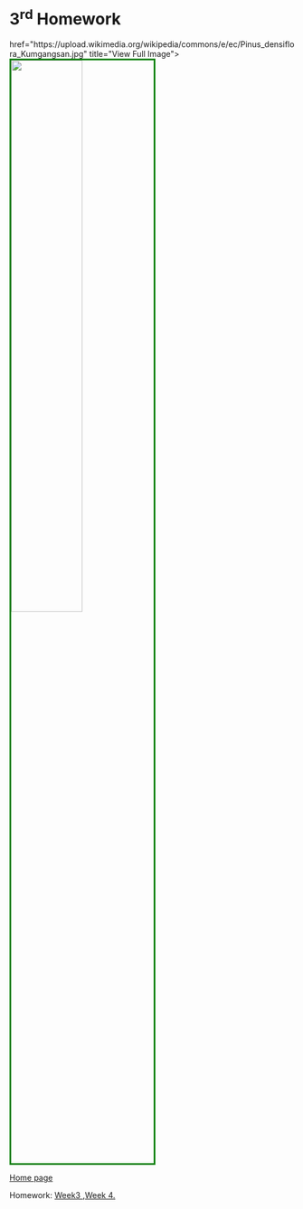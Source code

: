 <h1> 3<sup>rd</sup> Homework </h1>
<a>
 href="https://upload.wikimedia.org/wikipedia/commons/e/ec/Pinus_densiflora_Kumgangsan.jpg" title="View Full Image">
<img style="width:50%; border:3px solid green;"
src="https://upload.wikimedia.org/wikipedia/commons/e/ec/Pinus_densiflora_Kumgangsan.jpg">
</a>
<br>

 <a href="https://galenagenova.github.io/SML5202-galena/">Home page </a>
  <p>
  Homework: <a href="https://galenagenova.github.io/SML5202-galena/page2.html">Week3 </a>,<a href="https://galenagenova.github.io/SML5202-galena/page3.html">Week 4. 
